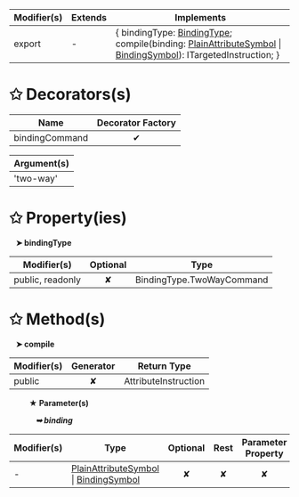 | Modifier(s)                            | Extends                      | Implements                                    |
|----------------------------------------|------------------------------|-----------------------------------------------|
| export | - | { bindingType: [BindingType](/runtime/binding/enum/expression-parser/bindingtype); compile(binding: [PlainAttributeSymbol](/jit/class/semantic-model/plainattributesymbol) &#124; [BindingSymbol](/jit/class/semantic-model/bindingsymbol)): ITargetedInstruction; } |

# &#10025; Decorators(s)

| Name                                | Decorator Factory                        |
|-------------------------------------|:----------------------------------------:|
| bindingCommand | ✔  |

| Argument(s)                                           |
|-------------------------------------------------------|
| 'two-way'  |

# &#10025; Property(ies)

&nbsp;&nbsp; **&#10148; bindingType**

| Modifier(s)                               | Optional                           | Type                         |
|-------------------------------------------|:----------------------------------:|------------------------------|
| public, readonly | ✘ | BindingType.TwoWayCommand |

# &#10025; Method(s)

&nbsp;&nbsp; **&#10148; compile**

| Modifier(s)                              | Generator                          | Return Type                       |
|------------------------------------------|:----------------------------------:|-----------------------------------|
| public | ✘ | AttributeInstruction |

&nbsp;&nbsp;&nbsp;&nbsp;&nbsp;&nbsp;&nbsp;&nbsp; **&#9733; Parameter(s)**

&nbsp;&nbsp;&nbsp;&nbsp;&nbsp;&nbsp;&nbsp;&nbsp;&nbsp;&nbsp;&nbsp; _**&#10149; binding**_

| Modifier(s)                              | Type                        | Optional                           | Rest                          | Parameter Property                          |
|------------------------------------------|-----------------------------|:----------------------------------:|:-----------------------------:|:-------------------------------------------:|
| - | [PlainAttributeSymbol](/jit/class/semantic-model/plainattributesymbol) &#124; [BindingSymbol](/jit/class/semantic-model/bindingsymbol) | ✘  | ✘ | ✘ |